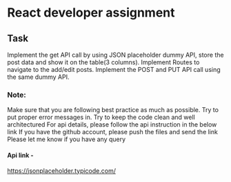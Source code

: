 # React developer assignment

## Task
Implement the get API call by using JSON placeholder dummy API, store the post data and show it on the table(3 columns).
Implement Routes to navigate to the add/edit posts.
Implement the POST and PUT API call using the same dummy API.


### Note:
Make sure that you are following best practice as much as possible.
Try to put proper error messages in.
Try to keep the code clean and well architectured 
For api details, please follow the api instruction in the below link
If you have the github account, please push the files and send the link
Please let me know if you have any query


#### Api link - 
https://jsonplaceholder.typicode.com/

